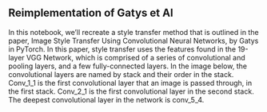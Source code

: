 ## Reimplementation of Gatys et Al
In this notebook, we’ll recreate a style transfer method that is outlined in the paper, Image Style Transfer Using Convolutional Neural Networks, by Gatys in PyTorch.
In this paper, style transfer uses the features found in the 19-layer VGG Network, which is comprised of a series of convolutional and pooling layers, and a few fully-connected layers. In the image below, the convolutional layers are named by stack and their order in the stack. Conv_1_1 is the first convolutional layer that an image is passed through, in the first stack. Conv_2_1 is the first convolutional layer in the second stack. The deepest convolutional layer in the network is conv_5_4.
